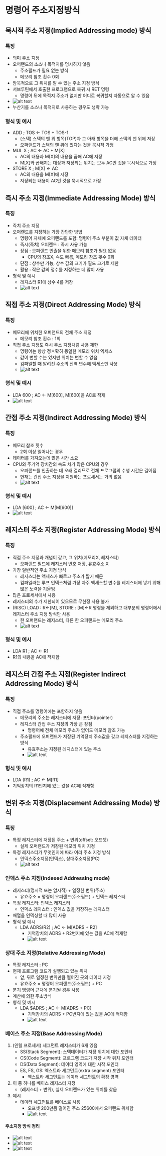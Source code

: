 # 명령어 주소지정방식

## 묵시적 주소 지정(Implied Addressing mode) 방식

### 특징

- 의미 주소 지정
- 오퍼랜드의 소스나 목적지를 명시하지 않음
  - 주소필드가 필요 없는 방식
  - 메모리 참조 횟수 0회
- 암묵적으로 그 위치를 알 수 있는 주소 지정 방식
- 서브루틴에서 호출한 프로그램으로 복귀 시 RET 명령
  - 명령어 뒤에 목적지 주소가 없지만 어디로 복귀할지 자동으로 알 수 있음
- ![alt text](image.png)
- 누산기를 소스나 목적지로 사용하는 경우도 생략 가능

### 형식 및 예시

- ADD ; TOS <- TOS + TOS-1
  - (스택) 스택의 맨 위 항목(TOP)과 그 아래 항목을 더해 스택의 맨 위에 저장
  - 오퍼랜드가 스택의 맨 위에 있다는 것을 묵시적 가정
- MUL X ; AC <- AC \* M[X]
  - AC의 내용과 M[X]의 내용을 곱해 AC에 저장
  - M[X]와 곱해지는 대상과 저장되는 위치는 모두 AC인 것을 묵시적으로 가정
- STORE X ; M[X] <- AC
  - AC의 내용을 M[X]에 저장
  - 저장되는 내용이 AC인 것을 묵시적으로 가정

## 즉시 주소 지정(Immediate Addressing Mode) 방식

### 특징

- 즉치 주소 지정
- 오퍼랜드를 지정하는 가장 간단한 방법
  - 명령어 자체에 오퍼랜드를 포함: 명령어 주소 부분이 값 자체 데이터
  - 즉시(즉치) 오퍼랜드 : 즉시 사용 가능
  - 장점 : 오퍼랜드 인출을 위한 메모리 참조가 필요 없음
    - CPU의 참조X, 속도 빠름, 메모리 참조 횟수 0회
  - 단점 : 상수만 가능, 상수 값의 크기가 필드 크기로 제한
  - 활용 : 작은 값의 정수를 지정하는 데 많이 사용
- 형식 및 예시
  - 레지스터 R1에 상수 4를 저장
  - ![alt text](image-1.png)

## 직접 주소 지정(Direct Addressing Mode) 방식

### 특징

- 메모리에 위치한 오퍼랜드의 전체 주소 지정
  - 메모리 참조 횟수 : 1회
- 직접 주소 지정도 즉시 주소 지정처럼 사용 제한
  - 명령어는 항상 정ㅈ확히 동일한 메모리 위치 엑세스
  - 값이 변할 수는 있지만 위치는 변할 수 없음
  - 컴파일할 때 알려진 주소의 전역 변수에 엑세스만 사용
  - ![alt text](image-2.png)

### 형식 및 예시

- LDA 600 ; AC <- M[600], M[600]을 AC로 적재
- ![alt text](image-3.png)

## 간접 주소 지정(Indirect Addressing Mode) 방식

### 특징

- 메모리 참조 횟수
  - 2회 이상 일어나는 경우
- 데이터를 가져오는데 많은 시간 소요
- CPU와 주기억 장치간의 속도 차가 많은 CPU의 경우
  - 오퍼랜드를 인출하는 데 오래 걸리므로 전체 프로그램의 수행 시간은 길어짐
  - 현재는 간접 주소 지정을 지원하는 프로세서는 거의 없음
  - ![alt text](image-4.png)

### 형식 및 예시

- LDA [600] ; AC <- M[M[600]]
- ![alt text](image-5.png)

## 레지스터 주소 지정(Register Addressing Mode) 방식

### 특징

- 직접 주소 지정과 개념이 같고, 그 위치(메모리X, 레지스터)
  - 오퍼랜드 필드에 레지스터 번호 저장, 유효주소 X
- 가장 일반적인 주소 지정 방식
  - 레지스터는 액세스가 빠르고 주소가 짧기 때문
  - 컴파일러는 루프 인덱스처럼 가장 자주 액세스할 변수를 레지스터에 넣기 위해 많은 노력을 기울임
- 많은 프로세서에서 사용
- 레지스터의 수가 제한되어 있으므로 무한정 사용 불가
- (RISC) LOAD : R<-[M], STORE : [M]<-R 명령을 제외하고 대부분의 명령어에서 레지스터 주소 지정 방식만 사용
  - 한 오퍼랜드는 레지스터, 다른 한 오퍼랜드는 메모리 주소
  - ![alt text](image-6.png)

### 형식 및 예시

- LDA R1 ; AC <- R1
- R1의 내용을 AC에 적재함

## 레지스터 간접 주소 지정(Register Indirect Addressing Mode) 방식

### 특징

- 직접 주소를 명령어에는 포함하지 않음
  - 메모리의 주소는 레지스터에 저장: 포인터(pointer)
  - 레지스터 간접 주소 지정의 가장 큰 장점
    - 명령어에 전체 메모리 주소가 없어도 메모리 참조 가능
  - 주소필드에 오퍼랜드가 저장된 기억장치 주소값을 갖고 레지스터를 지정하는 방식
    - 유효주소는 지정된 레지스터에 있는 주소
    - ![alt text](image-7.png)

### 형식 및 예시

- LDA (R1) ; AC <- M[R1]
- 기억장치의 R1번지에 있는 값을 AC에 적재함

## 변위 주소 지정(Displacement Addressing Mode) 방식

### 특징

- 특정 레지스터에 저장된 주소 + 변위(offset: 오프셋)
  - 실제 오퍼랜드가 저장된 메모리 위치 지정
- 특정 레지스터가 무엇인지에 따라 여러 주소 지정 방식
  - 인덱스주소지정(인덱스), 상대주소지정(PC)
  - ![alt text](image-8.png)

### 인덱스 주소 지정(Indexed Addressing mode)

- 레지스터(명시적 또는 암시적) + 일정한 변위(주소)
  - 유효주소 = 명령어 오퍼랜드(주소필드) + 인덱스 레지스터
- 특정 레지스터: 인덱스 레지스터
  - 인덱스 레지스터 : 인덱스 값을 저장하는 레지스터
- 배열을 인덱싱할 때 많이 사용
- 형식 및 예시
  - LDA ADRS(R2) ; AC <- M[ADRS + R2]
    - 기억장치의 ADRS + R2번지에 있는 값을 AC에 적재함
    - ![alt text](image-9.png)

### 상대 주소 지정(Relative Addressing Mode)

- 특정 레지스터 : PC
- 현재 프로그램 코드가 실행되고 있는 위치
  - 앞, 뒤로 일정한 변위만큼 떨어진 곳의 데이터 지정
  - 유효주소 = 명령어 오퍼랜드(주소필드) + PC
- 분기 명령어 근처에 분기될 경우 사용
- 계산에 의한 주소방식
- 형식 및 예시
  - LDA $ADRS ; AC <- M[ADRS + PC]
    - 기억장치의 ADRS + PC번지에 있는 값을 AC에 적재함
    - ![alt text](image-10.png)

### 베이스 주소 지정(Base Addressing Mode)

1. (인텔 프로세서) 세그먼트 레지스터가 6개 있음
   - SS(Stack Segment): 스택데이터가 저장 위치에 대한 포인터
   - CS(Code Segment): 프로그램 코드가 저장 시작 위치 포인터
   - DS(Data Segment): 데이터 영역에 대한 시작 포인터
   - ES, FS, GS: 엑스트라 세그먼트(extra segment) 포인터
     - 엑스트라 세그먼트는 데이터 세그먼트의 확장 영역
2. 이 중 하나를 베이스 레지스터 지정
   - (레지스터 + 변위), 실제 오퍼랜드가 있는 위치를 찾음
3. 예시
   - 데이터 세그먼트를 베이스로 사용
     - 오프셋 200만큼 떨어진 주소 25600에서 오퍼랜드 위치함
     - ![alt text](image-11.png)

#### 주소지정 방식 정리

- ![alt text](image-12.png)
- ![alt text](image-13.png)
- ![alt text](image-14.png)
